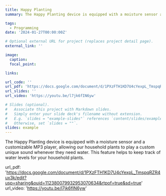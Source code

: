 ```yaml
---
title: Happy Planting
summary: The Happy Planting device is equipped with a moisture sensor and a customizable MP3 player, allowing our household plants to play a custom unique sound whenever they need water. This feature helps to keep track of water levels for your household plants.

tags:
  - Programming
date: '2024-01-27T00:00:00Z'

# Optional external URL for project (replaces project detail page).
external_link: ''

image:
  caption: 
  focal_point: 

links:

url_code: ''
url_pdf: 'https://docs.google.com/document/d/1PXzFTH1KD7U4cYexpL_TmspqRZR4ux3k/edit?usp=sharing&ouid=112380079932953070634&rtpof=true&sd=true'
url_slides: ''
url_video: 'https://youtu.be/l7jk6fIN6yw'

# Slides (optional).
#   Associate this project with Markdown slides.
#   Simply enter your slide deck's filename without extension.
#   E.g. `slides = "example-slides"` references `content/slides/example-slides.md`.
#   Otherwise, set `slides = ""`.
slides: example
---
```


The Happy Planting device is equipped with a moisture sensor and a customizable MP3 player, allowing our household plants to play a custom unique sound whenever they need water. This feature helps to keep track of water levels for your household plants.

url_pdf: 'https://docs.google.com/document/d/1PXzFTH1KD7U4cYexpL_TmspqRZR4ux3k/edit?usp=sharing&ouid=112380079932953070634&rtpof=true&sd=true'
url_video: 'https://youtu.be/l7jk6fIN6yw'
